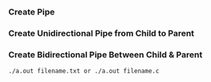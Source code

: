 ### Create Pipe


### Create Unidirectional Pipe from Child to Parent 


### Create Bidirectional Pipe Between Child & Parent 

```
./a.out filename.txt or ./a.out filename.c 
```
